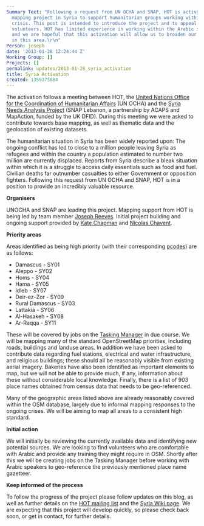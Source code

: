 ```yaml
---
Summary Text: "Following a request from UN OCHA and SNAP, HOT is activating a remote
  mapping project in Syria to support humanitarian groups working within the current
  crisis. This post is intended to introduce the project and to appeal for help from
  volunteers. HOT has limited experience in working within the Arabic speaking world
  and we are hopeful that this activation will allow us to broaden our skills base
  in this area.\r\n"
Person: joseph
date: '2013-01-28 12:24:44 Z'
Working Group: []
Projects: []
permalink: updates/2013-01-28_syria_activation
title: Syria Activation
created: 1359375884
---
```

The activation follows a meeting between HOT, the <a href="http://www.unocha.org/">United Nations Office for the Coordination of Humanitarian Affairs</a> (UN OCHA) and the <a href="http://data.unhcr.org/syrianrefugees/partner.php?OrgId=135">Syria Needs Analysis Project</a> (SNAP Lebanon, a partnership by ACAPS and MapAction, funded by the UK DFID). During this meeting we were asked to contribute towards base mapping, as well as thematic data and the geolocation of existing datasets.

The humanitarian situation in Syria has been widely reported upon: The ongoing conflict has led to close to a million people leaving Syria as refugees and within the country a population estimated to number two million are currently displaced. Reports from Syria describe a bleak situation within which it is a struggle to access daily essentials such as food and fuel. Civilian deaths far outnumber casualties to either Government or opposition fighters. Following this request from UN OCHA and SNAP, HOT is in a position to provide an incredibly valuable resource.


<b>Organisers</b>

UNOCHA and SNAP are leading this project. Mapping support from HOT is being led by team member <a href="mailto:joseph.reeves@hotosm.org">Joseph Reeves</a>. Initial project building and ongoing support provided by <a href="mailto:kate.chapman@hotosm.org">Kate Chapman</a> and <a href="mailto:nicolas.chavent@hotosm.org">Nicolas Chavent</a>.


<b>Priority areas</b>

Areas identified as being high priority (with their corresponding <a href="http://hot.openstreetmap.org/sites/default/files/SYR_Pcode-Flyer_2013-01-24a.pdf">pcodes</a>) are as follows:
<ul>
<li>Damascus - SY01</li>
<li>Aleppo - SY02</li>
<li>Homs - SY04</li>
<li>Hama - SY05</li>
<li>Idleb - SY07</li>
<li>Deir-ez-Zor - SY09</li>
<li>Rural Damascus - SY03</li>
<li>Lattakia - SY06</li>
<li>Al-Hasakeh - SY08</li>
<li>Ar-Raqqa - SY11</li>
</ul>
These will be covered by jobs on the <a href="http://tasks.hotosm.org/">Tasking Manager</a> in due course. We will be mapping many of the standard OpenStreetMap priorities, including roads, buildings and landuse areas. In addition we have been asked to contribute data regarding fuel stations, electrical and water infrastructure, and religious buildings; these should all be reasonably visible from existing aerial imagery. Bakeries have also been identified as important elements to map, but we will not be able to provide much, if any, information about these without considerable local knowledge. Finally, there is a list of 903 place names obtained from census data that needs to be geo-referenced.

Many of the geographic areas listed above are already reasonably covered within the OSM database, largely due to informal mapping responses to the ongoing crises. We will be aiming to map all areas to a consistent high standard.


<b>Initial action</b>

We will initially be reviewing the currently available data and identifying new potential sources. We are looking to find volunteers who are comfortable with Arabic and provide any training they might require in OSM. Shortly after this we will be creating jobs on the Tasking Manager before working with Arabic speakers to geo-reference the previously mentioned place name gazetteer.


<b>Keep informed of the process</b>

To follow the progress of the project please follow updates on this blog, as well as further details on the <a href="http://lists.openstreetmap.org/listinfo/hot">HOT mailing list</a> and the <a href="http://wiki.openstreetmap.org/wiki/WikiProject_Syria">Syria Wiki page</a>. We are expecting that this project will develop quickly, so please check back soon, or get in contact, for further details.
